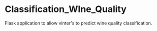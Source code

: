 # Classification_WIne_Quality
Flask application to allow vinter's to predict wine quality classification.
